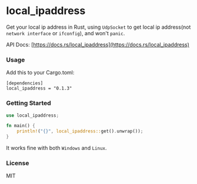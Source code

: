 # local_ipaddress

Get your local ip address in Rust, using `UdpSocket` to get local ip address(not `network interface` or `ifconfig`), and won't `panic`.

API Docs: [https://docs.rs/local_ipaddress](https://docs.rs/local_ipaddress)

### Usage

Add this to your Cargo.toml:


```
[dependencies]
local_ipaddress = "0.1.3"
```

### Getting Started

```rust
use local_ipaddress;

fn main() {
    println!("{}", local_ipaddress::get().unwrap());
}
```

It works fine with both `Windows` and `Linux`.

### License

MIT
